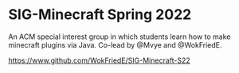# SIG-Minecraft Spring 2022

An ACM special interest group in which students learn how to make minecraft plugins via Java. Co-lead by @Mvye and @WokFriedE. 



https://www.github.com/WokFriedE/SIG-Minecraft-S22